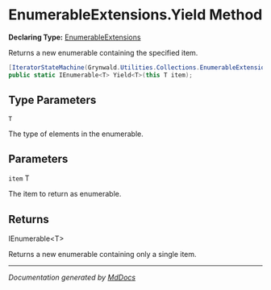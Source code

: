 ﻿# EnumerableExtensions.Yield Method

**Declaring Type:** [EnumerableExtensions](../index.md)

Returns a new enumerable containing the specified item.

```csharp
[IteratorStateMachine(Grynwald.Utilities.Collections.EnumerableExtensions/<Yield>d__2`1)]
public static IEnumerable<T> Yield<T>(this T item);
```

## Type Parameters

`T`

The type of elements in the enumerable.

## Parameters

`item`  T

The item to return as enumerable.

## Returns

IEnumerable\<T\>

Returns a new enumerable containing only a single item.

___

*Documentation generated by [MdDocs](https://github.com/ap0llo/mddocs)*
